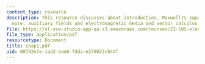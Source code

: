 ```yaml
---
content_type: resource
description: This resource discusses about introduction, Maxwell?s equations, historical
  note, auxiliary fields and electromagnetic media and vector calculus and notation.
file: https://ol-ocw-studio-app-qa.s3.amazonaws.com/courses/22-105-electromagnetic-interactions-fall-2005/00792e7e1aa2eae67ddae270022c044f_chap1.pdf
file_type: application/pdf
resourcetype: Document
title: chap1.pdf
uid: 00792e7e-1aa2-eae6-7dda-e270022c044f
---
```

